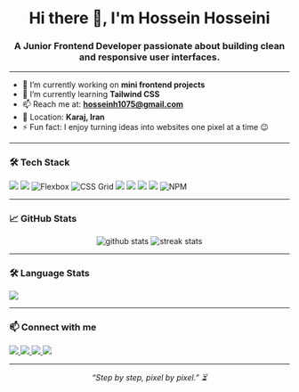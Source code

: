 <h1 align="center">Hi there 👋, I'm Hossein Hosseini</h1>
<h3 align="center">A Junior Frontend Developer passionate about building clean and responsive user interfaces.</h3>

---

- 🔭 I’m currently working on **mini frontend projects**
- 🌱  I’m currently learning **Tailwind CSS**
- 📫 Reach me at: **hosseinh1075@gmail.com**
- 📍 Location: **Karaj, Iran**
- ⚡ Fun fact: I enjoy turning ideas into websites one pixel at a time 😉

---

### 🛠️ Tech Stack
<p>
  <img src="https://img.shields.io/badge/HTML5-E34F26?style=for-the-badge&logo=html5&logoColor=white"/>
  <img src="https://img.shields.io/badge/CSS3-1572B6?style=for-the-badge&logo=css3&logoColor=white"/>
  <img src="https://img.shields.io/badge/Flexbox-F7DF1E?style=for-the-badge&logo=css3&logoColor=000000" alt="Flexbox" />
  <img src="https://img.shields.io/badge/CSS_Grid-007acc?style=for-the-badge&logo=css3&logoColor=white" alt="CSS Grid" />
  <img src="https://img.shields.io/badge/JavaScript-F7DF1E?style=for-the-badge&logo=javascript&logoColor=black"/>
  <img src="https://img.shields.io/badge/Bootstrap-7952B3?style=for-the-badge&logo=bootstrap&logoColor=white"/>
  <img src="https://img.shields.io/badge/Git-F05032?style=for-the-badge&logo=git&logoColor=white"/>
  <img src="https://img.shields.io/badge/GitHub-181717?style=for-the-badge&logo=github&logoColor=white"/>
  <img src="https://img.shields.io/badge/NPM-CB3837?style=for-the-badge&logo=npm&logoColor=white" alt="NPM" />
</p>

---

### 📈 GitHub Stats
<p align="center">
  <img src="https://github-readme-stats.vercel.app/api?username=hossein1075&show_icons=true&theme=radical" alt="github stats" />
  <img src="https://github-readme-streak-stats.herokuapp.com/?user=hossein1075&theme=radical" alt="streak stats" />
</p>

---

### 🛠️ Language Stats

<a href="https://github.com/hossein1075">
  <img src="https://github-readme-stats.vercel.app/api/top-langs/?username=hossein1075" />
</a>

---

### 📫 Connect with me
<p>
  <a href="mailto:hosseinh1075@gmail.com">
    <img src="https://img.shields.io/badge/Email-D14836?style=for-the-badge&logo=gmail&logoColor=white"/>
  </a>
  <a href="https://t.me/HOSSEIN_1075" target="_blank">
    <img src="https://img.shields.io/badge/Telegram-2CA5E0?style=for-the-badge&logo=telegram&logoColor=white"/>
  </a>
  <a href="https://instagram.com/hossein_2004_h" target="_blank">
    <img src="https://img.shields.io/badge/Instagram-E4405F?style=for-the-badge&logo=instagram&logoColor=white"/>
  </a>
  <a href="https://github.com/hossein1075" target="_blank">
  <img src="https://img.shields.io/badge/GitHub-181717?style=for-the-badge&logo=github&logoColor=white"/>
</a>
</p>


---

<p align="center">
  <i>“Step by step, pixel by pixel.” ⏳</i>
</p>
